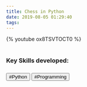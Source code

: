 ```yaml
---
title: Chess in Python
date: 2019-08-05 01:29:40
tags:
---
```

{% youtube ox8TSVTOCT0 %}
<br>
<br>
<h3>Key Skills developed:<h3>
<button>#Python</button>  <button>#Programming</button>